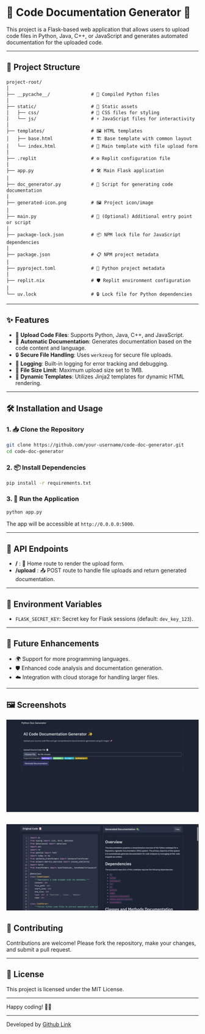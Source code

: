 # 📝 Code Documentation Generator 🚀

This project is a Flask-based web application that allows users to upload code files in Python, Java, C++, or JavaScript and generates automated documentation for the uploaded code.

---

## 📂 Project Structure

```
project-root/
│
├── __pycache__/               # 🐍 Compiled Python files
│
├── static/                    # 📁 Static assets
│   ├── css/                   # 🎨 CSS files for styling
│   └── js/                    # ⚡ JavaScript files for interactivity
│
├── templates/                 # 🖼️ HTML templates
│   ├── base.html              # 🏗️ Base template with common layout
│   └── index.html             # 📝 Main template with file upload form
│
├── .replit                    # ⚙️ Replit configuration file
│
├── app.py                     # 🛠️ Main Flask application
│
├── doc_generator.py           # 📄 Script for generating code documentation
│
├── generated-icon.png         # 🖼️ Project icon/image
│
├── main.py                    # 🐍 (Optional) Additional entry point or script
│
├── package-lock.json          # 📦 NPM lock file for JavaScript dependencies
│
├── package.json               # 📋 NPM project metadata
│
├── pyproject.toml             # 📝 Python project metadata
│
├── replit.nix                 # 🛡️ Replit environment configuration
│
└── uv.lock                    # 🔒 Lock file for Python dependencies
```

---

## ✨ Features

- 🔄 **Upload Code Files**: Supports Python, Java, C++, and JavaScript.
- 📜 **Automatic Documentation**: Generates documentation based on the code content and language.
- 🔒 **Secure File Handling**: Uses `werkzeug` for secure file uploads.
- 🐛 **Logging**: Built-in logging for error tracking and debugging.
- 📏 **File Size Limit**: Maximum upload size set to 1MB.
- 🎨 **Dynamic Templates**: Utilizes Jinja2 templates for dynamic HTML rendering.

---

## 🛠️ Installation and Usage

### 1. 📥 Clone the Repository
```bash
git clone https://github.com/your-username/code-doc-generator.git
cd code-doc-generator
```

### 2. 📦 Install Dependencies
```bash
pip install -r requirements.txt
```

### 3. 🚀 Run the Application
```bash
python app.py
```

The app will be accessible at `http://0.0.0.0:5000`.

---

## 🔗 API Endpoints

- **/** : 🏡 Home route to render the upload form.
- **/upload** : 📤 POST route to handle file uploads and return generated documentation.

---

## 🔑 Environment Variables

- `FLASK_SECRET_KEY`: Secret key for Flask sessions (default: `dev_key_123`).

---

## 🔮 Future Enhancements

- 🌍 Support for more programming languages.
- 🛡️ Enhanced code analysis and documentation generation.
- ☁️ Integration with cloud storage for handling larger files.

---

## 🖼️ Screenshots
![Sample1](<to use1.JPG>)

![Sample2](<to use2.JPG>)
---

## 🤝 Contributing

Contributions are welcome! Please fork the repository, make your changes, and submit a pull request.

---

## 📄 License

This project is licensed under the MIT License.

---

Happy coding! 🚀🎉

---

Developed by [Github Link](https://github.com/ashwathnakate)
